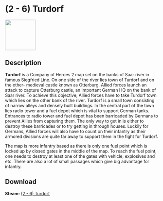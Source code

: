 # (2 - 6) Turdorf

<img src="https://steamuserimages-a.akamaihd.net/ugc/922543384702646971/867F053D57D4767A5F4E2399F36DE92A6C03AC8B/" width="100" height="100">

## Description
**Turdorf** is a Company of Heroes 2 map set on the banks of Saar river in famous Siegfried Line. On one side of the river lies town of Turdorf and on the other- medieval castle known as Otterburg. Allied forces launch an attack to capture Otterburg castle, an important German HQ on the bank of Saar river. To achieve this objective, Allied forces have to take Turdorf town which lies on the other bank of the river. Turdorf is a small town consisting of narrow alleys and densely built buildings. In the central part of the town lies radio tower and a fuel depot which is vital to support German tanks. Entrances to radio tower and fuel depot has been barricaded by Germans to prevent Allies from capturing them. The only way to get in is either to destroy these barricades or to try getting in through houses. Luckily for Germans, Allied forces will also have to count on their infantry as their armored divisions are quite far away to support them in the fight for Turdorf.

The map is more infantry based as there is only one fuel point which is locked up by closed gates in the middle of the map. To reach the fuel point, one needs to destroy at least one of the gates with vehicle, explosives and etc. There are also a lot of small passages which give big advantage for infantry.

## Download

 **Steam:** [(2 - 6) Turdorf](https://steamcommunity.com/sharedfiles/filedetails/?id=1269540437)

